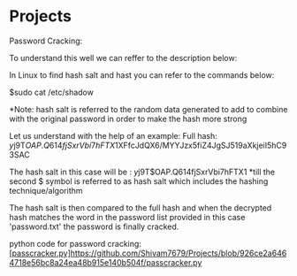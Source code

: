 # Projects
Password Cracking:

To understand this well we can reffer to the description below:

In Linux to find hash salt and hast you can refer to the commands below:

$sudo cat /etc/shadow

*Note: hash salt is referred to the random data generated to add to combine with the original password in order to make the hash more strong

Let us understand with the help of an example:
Full hash: $y$j9T$OAP.Q614fjSxrVbi7hFTX1$XFfcJdQX6/MYYJzx5fiZ4JgSJ519aXkjeiI5hC93SAC

The hash salt in this case will be : $y$j9T$OAP.Q614fjSxrVbi7hFTX1
*till the second $ symbol is referred to as hash salt which includes the hashing technique/algorithm

The hash salt is then compared to the full hash and when the decrypted hash matches the word in the password list provided in this case 'password.txt' the password is finally cracked.

python code for password cracking: [[passcracker.py]](https://github.com/Shivam7679/Projects/blob/926ce2a6464718e56bc8a24ea48b915e140b504f/passcracker.py)https://github.com/Shivam7679/Projects/blob/926ce2a6464718e56bc8a24ea48b915e140b504f/passcracker.py
